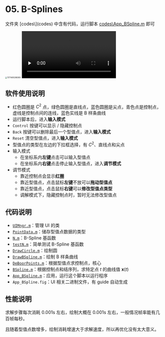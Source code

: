 # 05. B-Splines

文件夹 [codes\\](codes\) 中含有代码，运行脚本 [codes\App_BSpline.m](codes\App_BSpline.m) 即可

<img src="assets/1571489286069.png" alt="1571489286069" style="zoom:40%;" />

<video id="video" controls="" preload="none">
    <source id="mp4" src="demo.mp4" type="video/mp4">
</video>

## 软件使用说明

- 红色圆圈是 $C^2$ 点，绿色圆圈是直线点，蓝色圆圈是尖点，青色点是控制点，虚线是控制点间的连线，蓝色实线是 B 样条曲线
- 运行脚本后，进入**输入模式** 
- `Control` 按键可以显示 / 隐藏控制点
- `Back` 按键可以删除最后一个型值点，进入**输入模式** 
- `Reset` 清空型值点，进入**输入模式** 
- 型值点的类型在左边的下拉框选择，有 $C^2$、直线点和尖点
- 输入模式
  - 在坐标系内**左键**点击可以输入型值点
  - 在坐标系内**右键**点击停止输入型值点，进入**调节模式** 
- 调节模式
  - 靠近控制点会显示**红圈**
  - 靠近型值点，点击鼠标**左键**不放可以**拖动型值点** 
  - 靠近型值点，点击鼠标**右键**可以**修改型值点类型** 
  - 调解模式下，隐藏控制点时，暂时无法修改型值点

## 代码说明

- [`UIMngr.m`](codes/UIMngr.m)：管理 UI 的类
- [`PointData.m`](codes/PointData.m)：储存型值点数据的类型
- [`N.m`](codes/N.m)：B-Spline 基函数
- [`testN.m`](codes/testN.m)：简单测试 B-Spline 基函数
- [`DrawCircle.m`](codes/DrawCircle.m)：绘制圆
- [`DrawBSpline.m`](codes/DrawBSpline.m)：绘制 B 样条曲线
- [`DeBoorPoints.m`](codes/DeBoorPoints.m)：根据型值点求控制点，核心
- [`BSpline.m`](codes/BSpline.m)：根据控制点和结序列，求特定点 $t$ 的曲线值 $\pmb{x}(t)$ 
- [`App_BSpline.m`](codes/App_BSpline.m)：应用，运行这个脚本以运行程序
- `App_BSpline.fig`：UI 相关二进制文件，有 guide 自动生成

## 性能说明

求解步骤每次消耗 0.001s 左右，绘制大概在 0.001s 左右，一般情况帧率能有几百帧每秒。

且随着型值点数增多，绘制消耗增速大于求解速度，所以再优化没有太大意义。